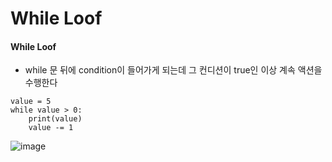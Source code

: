 While Loof
====

#### While Loof 
+ while 문 뒤에 condition이 들어가게 되는데 그 컨디션이 true인 이상 계속 액션을 수행한다

```
value = 5
while value > 0:
    print(value)
    value -= 1
```
![image](https://github.com/user-attachments/assets/aa2d5d12-5d1c-4a00-bde6-5dac1cf67d59)

